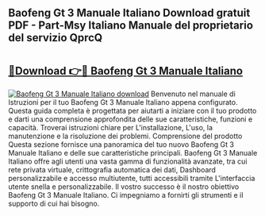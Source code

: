 ## Baofeng Gt 3 Manuale Italiano Download gratuit PDF - Part-Msy Italiano Manuale del proprietario del servizio QprcQ

# <h2><a href="http://dfavfsr.blite.top/?on=Baofeng+Gt+3+Manuale+Italiano">🔗Download 👉🔴 Baofeng Gt 3 Manuale Italiano</a></h2>

[![Baofeng Gt 3 Manuale Italiano download](https://i.imgur.com/lujVjoI.png)](http://dfavfsr.blite.top/?on=Baofeng+Gt+3+Manuale+Italiano)
Benvenuto nel manuale di Istruzioni per il tuo Baofeng Gt 3 Manuale Italiano appena configurato. Questa guida completa è progettata per aiutarti a iniziare con il tuo prodotto e darti una comprensione approfondita delle sue caratteristiche, funzioni e capacità. Troverai istruzioni chiare per L'installazione, L'uso, la manutenzione e la risoluzione dei problemi. Comprensione del prodotto Questa sezione fornisce una panoramica del tuo nuovo Baofeng Gt 3 Manuale Italiano e delle sue caratteristiche principali. Baofeng Gt 3 Manuale Italiano offre agli utenti una vasta gamma di funzionalità avanzate, tra cui rete privata virtuale, crittografia automatica dei dati, Dashboard personalizzabile e accesso multiutente, tutti accessibili tramite L'interfaccia utente snella e personalizzabile. Il vostro successo è il nostro obiettivo Baofeng Gt 3 Manuale Italiano. Ci impegniamo a fornirti gli strumenti e il supporto di cui hai bisogno.
